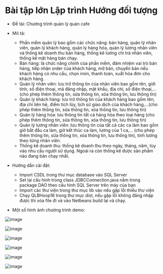 # Bài tập lớn Lập trình Hướng đối tượng
* Đề tài: Chương trình quản lý quán cafe

* Mô tả:
  - Phần mềm quản lý bao gồm các chức năng: bán hàng, quản lý nhân viên, quản lý khách hàng, quản lý hàng hóa, quản lý lương nhân viên và thống kê doanh thu bán hàng, thống kê lương chi trả nhân viên, thống kê mặt hàng bán chạy.
  - Bán hàng: là chức năng chính của phần mềm, đảm nhiệm vai trò bán hàng, tiếp nhận order của khách hàng, mở bàn, chuyển bàn nếu khách hàng có nhu cầu, chọn món, thanh toán, xuất hóa đơn cho khách hàng.
  - Quản lý nhân viên: lưu trữ thông tin của nhân viên bao gồm tên, giới tính, số điện thoại, mã đăng nhập, mật khẩu, địa chỉ, số điện thoại,…(cho phép thêm thông tin, sửa thông tin, xóa thông tin, lưu thông tin)
  - Quản lý khách hàng: lưu trữ thông tin của khách hàng bao gồm tên, địa chỉ liên hệ, điểm tích lũy, lịch sử giao dịch của khách hàng,…(cho phép thêm thông tin, sửa thông tin, xóa thông tin, lưu thông tin)
  - Quản lý hàng hóa: lưu thông tin tất cả hàng hóa theo loại hàng (cho phép thêm thông tin, sửa thông tin, xóa thông tin, lưu thông tin)
  - Quản lý lương nhân viên: lưu thông tin của tất cả các ca làm bao gồm giờ bắt đầu ca làm, giờ kết thúc ca làm, lương của 1 ca,… (cho phép thêm thông tin, sửa thông tin, xóa thông tin, lưu thông tin), tính lương theo từng nhân viên.
  - Thống kê doanh thu: thống kê doanh thu theo ngày, tháng, năm, tùy vào nhu cầu người sử dụng. Ngoài ra còn thống kê được sản phẩm nào đang bán chạy nhất.

* Hướng dẫn cài đặt:
  - Import CSDL trong thư mục database vào SQL Server
  - Set lại cấu hình trong class JDBCConnection.java nằm trong package DAO theo cấu hình SQL Server trên máy của bạn
  - Import các thư viện trong thư mục lib vào nếu gặp lỗi thiếu thư viện
  - Chạy QLBHoop16 trong thư mục dist, nếu gặp lỗi không đăng nhập được thì xóa file đi và vào Netbeans build lại và chạy.
* Một số hình ảnh chương trình demo:

![image](https://user-images.githubusercontent.com/62825098/119699597-887c4600-be7c-11eb-88dc-03cdd7220cf4.png)

![image](https://user-images.githubusercontent.com/62825098/119699620-8d40fa00-be7c-11eb-9aa9-06556205649d.png)

![image](https://user-images.githubusercontent.com/62825098/119699654-96ca6200-be7c-11eb-8bcc-e04fd01df618.png)

![image](https://user-images.githubusercontent.com/62825098/119699720-a5187e00-be7c-11eb-8487-761a69f8b1ae.png)

![image](https://user-images.githubusercontent.com/62825098/119699745-ac3f8c00-be7c-11eb-8d64-00871aa4586f.png)

![image](https://user-images.githubusercontent.com/62825098/119699152-0db32b00-be7c-11eb-8871-709e838c726d.png)


